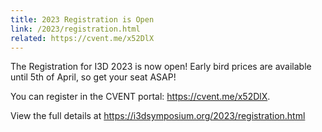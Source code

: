 ```yaml
---
title: 2023 Registration is Open
link: /2023/registration.html
related: https://cvent.me/x52DlX
---
```


The Registration for I3D 2023 is now open! Early bird prices are available until 5th of April, so get your seat ASAP!

You can register in the CVENT portal: <https://cvent.me/x52DlX>.

<!--more-->

View the full details at <https://i3dsymposium.org/2023/registration.html>

